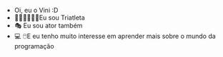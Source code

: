 - Oi, eu o Vini  :D
- 🏃‍♂️🚴‍♂️🏊‍♂️Eu sou Triatleta
- 🎭 Eu sou ator também
- 💻 🖱️E eu tenho muito interesse em aprender mais sobre o mundo da programação 
